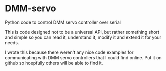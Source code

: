 # DMM-servo
Python code to control DMM servo controller over serial

This is code designed not to be a universal API, but rather something short and simple so you can read it, understand it, modify it and extend it for your needs.

I wrote this because there weren't any nice code examples for communicating with DMM servo controllers that I could find online.  Put it on github so hoepfully others will be able to find it.


